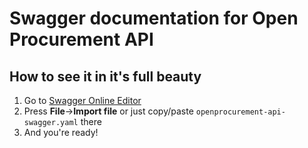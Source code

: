 # Swagger documentation for Open Procurement API

## How to see it in it's full beauty

1) Go to [Swagger Online Editor](https://editor.swagger.io)
2) Press **File**->**Import file** or just copy/paste `openprocurement-api-swagger.yaml` there
3) And you're ready!

